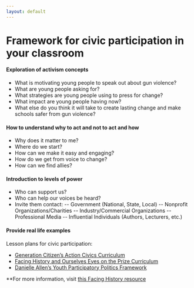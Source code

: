```yaml
---
layout: default
---
```


Framework for civic participation in your classroom
===================================================

#### Exploration of activism concepts
- What is motivating young people to speak out about gun violence? 
- What are young people asking for? 
- What strategies are young people using to press for change? 
- What impact are young people having now? 
- What else do you think it will take to create lasting change and make schools safer from gun violence?

#### How to understand why to act and not to act and how
- Why does it matter to me? 
- Where do we start? 
- How can we make it easy and engaging?
- How do we get from voice to change?
- How can we find allies?

#### Introduction to levels of power
- Who can support us? 
- Who can help our voices be heard?
- Invite them contact: 
-- Government (National, State, Local)
--  Nonprofit Organizations/Charities
-- Industry/Commercial Organizations
-- Professional Media
-- Influential Individuals (Authors, Lecturers, etc.)

#### Provide real life examples
Lesson plans for civic participation:
- [Generation Citizen’s Action Civics Curriculum](http://generationcitizenma.weebly.com/curriculum.html)
- [Facing History and Ourselves Eyes on the Prize Curriculum](https://www.facinghistory.org/resource-library/eyes-prize-americas-civil-rights-movement)
- [Danielle Allen’s Youth Participatory Politics Framework](https://yppactionframe.fas.harvard.edu/)

**For more information, visit [this Facing History resource](https://www.facinghistory.org/resource-library/after-parkland-students-choose-participate)

